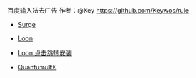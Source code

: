 百度输入法去广告
作者：@Key
https://github.com/Keywos/rule


- [Surge](https://raw.githubusercontent.com/Keywos/rule/main/script/baidu_input/bdi.sgmodule)

- [Loon](https://raw.githubusercontent.com/Keywos/rule/main/script/baidu_input/bdi.plugin)

- [Loon 点击跳转安装](https://www.nsloon.com/openloon/import?plugin=https://raw.githubusercontent.com/Keywos/rule/main/script/baidu_input/bdi.plugin) 

- [QuantumultX](https://raw.githubusercontent.com/Linqinxi/Linxi/main/Script/Others/QuanX/Key/bdi.snippet)